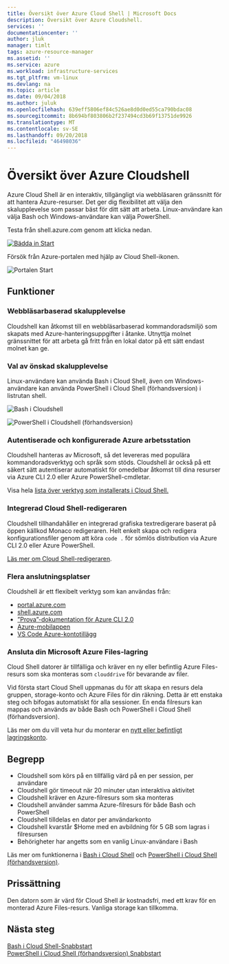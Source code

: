 ```yaml
---
title: Översikt över Azure Cloud Shell | Microsoft Docs
description: Översikt över Azure Cloudshell.
services: ''
documentationcenter: ''
author: jluk
manager: timlt
tags: azure-resource-manager
ms.assetid: ''
ms.service: azure
ms.workload: infrastructure-services
ms.tgt_pltfrm: vm-linux
ms.devlang: na
ms.topic: article
ms.date: 09/04/2018
ms.author: juluk
ms.openlocfilehash: 639eff5806ef84c526ae8d0d0ed55ca790bdac08
ms.sourcegitcommit: 8b694bf803806b2f237494cd3b69f13751de9926
ms.translationtype: MT
ms.contentlocale: sv-SE
ms.lasthandoff: 09/20/2018
ms.locfileid: "46498036"
---
```

# <a name="overview-of-azure-cloud-shell"></a>Översikt över Azure Cloudshell
Azure Cloud Shell är en interaktiv, tillgängligt via webbläsaren gränssnitt för att hantera Azure-resurser.
Det ger dig flexibilitet att välja den skalupplevelse som passar bäst för ditt sätt att arbeta.
Linux-användare kan välja Bash och Windows-användare kan välja PowerShell.

Testa från shell.azure.com genom att klicka nedan.

[![Bädda in Start](https://shell.azure.com/images/launchcloudshell.png "starta Azure Cloud Shell")](https://shell.azure.com)

Försök från Azure-portalen med hjälp av Cloud Shell-ikonen.

![Portalen Start](media/overview/portal-launch-icon.png)

## <a name="features"></a>Funktioner

### <a name="browser-based-shell-experience"></a>Webbläsarbaserad skalupplevelse
Cloudshell kan åtkomst till en webbläsarbaserad kommandoradsmiljö som skapats med Azure-hanteringsuppgifter i åtanke.
Utnyttja molnet gränssnittet för att arbeta gå fritt från en lokal dator på ett sätt endast molnet kan ge.

### <a name="choice-of-preferred-shell-experience"></a>Val av önskad skalupplevelse
Linux-användare kan använda Bash i Cloud Shell, även om Windows-användare kan använda PowerShell i Cloud Shell (förhandsversion) i listrutan shell.

![Bash i Cloudshell](media/overview/overview-bash-pic.png)

![PowerShell i Cloudshell (förhandsversion)](media/overview/overview-ps-pic.png)

### <a name="authenticated-and-configured-azure-workstation"></a>Autentiserade och konfigurerade Azure arbetsstation
Cloudshell hanteras av Microsoft, så det levereras med populära kommandoradsverktyg och språk som stöds. Cloudshell är också på ett säkert sätt autentiserar automatiskt för omedelbar åtkomst till dina resurser via Azure CLI 2.0 eller Azure PowerShell-cmdletar.

Visa hela [lista över verktyg som installerats i Cloud Shell.](features.md#tools)

### <a name="integrated-cloud-shell-editor"></a>Integrerad Cloud Shell-redigeraren
Cloudshell tillhandahåller en integrerad grafiska textredigerare baserat på öppen källkod Monaco redigeraren. Helt enkelt skapa och redigera konfigurationsfiler genom att köra `code .` för sömlös distribution via Azure CLI 2.0 eller Azure PowerShell.

[Läs mer om Cloud Shell-redigeraren](using-cloud-shell-editor.md).

### <a name="multiple-access-points"></a>Flera anslutningsplatser
Cloudshell är ett flexibelt verktyg som kan användas från:
* [portal.azure.com](https://portal.azure.com)
* [shell.azure.com](https://shell.azure.com)
* [”Prova”-dokumentation för Azure CLI 2.0](https://docs.microsoft.com/cli/azure?view=azure-cli-latest)
* [Azure-mobilappen](https://azure.microsoft.com/features/azure-portal/mobile-app/)
* [VS Code Azure-kontotillägg](https://marketplace.visualstudio.com/items?itemName=ms-vscode.azure-account)

### <a name="connect-your-microsoft-azure-files-storage"></a>Ansluta din Microsoft Azure Files-lagring
Cloud Shell datorer är tillfälliga och kräver en ny eller befintlig Azure Files-resurs som ska monteras som `clouddrive` för bevarande av filer.

Vid första start Cloud Shell uppmanas du för att skapa en resurs dela gruppen, storage-konto och Azure Files för din räkning. Detta är ett enstaka steg och bifogas automatiskt för alla sessioner. En enda filresurs kan mappas och används av både Bash och PowerShell i Cloud Shell (förhandsversion).

Läs mer om du vill veta hur du monterar en [nytt eller befintligt lagringskonto](persisting-shell-storage.md).

## <a name="concepts"></a>Begrepp
* Cloudshell som körs på en tillfällig värd på en per session, per användare
* Cloudshell gör timeout när 20 minuter utan interaktiva aktivitet
* Cloudshell kräver en Azure-filresurs som ska monteras
* Cloudshell använder samma Azure-filresurs för både Bash och PowerShell
* Cloudshell tilldelas en dator per användarkonto
* Cloudshell kvarstår $Home med en avbildning för 5 GB som lagras i filresursen
* Behörigheter har angetts som en vanlig Linux-användare i Bash

Läs mer om funktionerna i [Bash i Cloud Shell](features.md) och [PowerShell i Cloud Shell (förhandsversion)](features-powershell.md).

## <a name="pricing"></a>Prissättning
Den datorn som är värd för Cloud Shell är kostnadsfri, med ett krav för en monterad Azure Files-resurs. Vanliga storage kan tillkomma.

## <a name="next-steps"></a>Nästa steg
[Bash i Cloud Shell-Snabbstart](quickstart.md) <br>
[PowerShell i Cloud Shell (förhandsversion) Snabbstart](quickstart-powershell.md)
